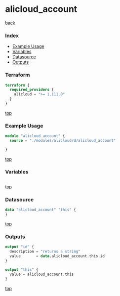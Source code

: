 # alicloud_account

[back](../alicloud.md)

### Index

- [Example Usage](#example-usage)
- [Variables](#variables)
- [Datasource](#datasource)
- [Outputs](#outputs)

### Terraform

```terraform
terraform {
  required_providers {
    alicloud = ">= 1.111.0"
  }
}
```

[top](#index)

### Example Usage

```terraform
module "alicloud_account" {
  source = "./modules/alicloud/d/alicloud_account"

}
```

[top](#index)

### Variables

```terraform
```

[top](#index)

### Datasource

```terraform
data "alicloud_account" "this" {
}
```

[top](#index)

### Outputs

```terraform
output "id" {
  description = "returns a string"
  value       = data.alicloud_account.this.id
}

output "this" {
  value = alicloud_account.this
}
```

[top](#index)